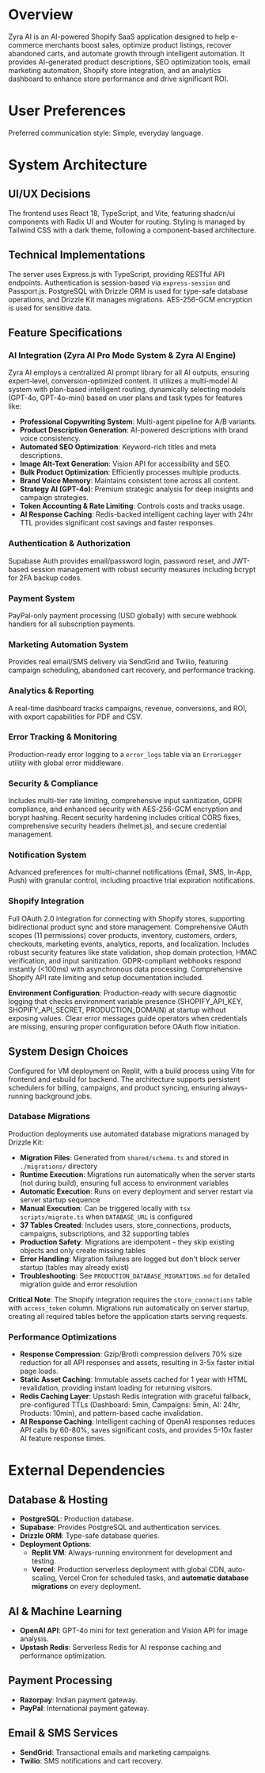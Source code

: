 # Overview
Zyra AI is an AI-powered Shopify SaaS application designed to help e-commerce merchants boost sales, optimize product listings, recover abandoned carts, and automate growth through intelligent automation. It provides AI-generated product descriptions, SEO optimization tools, email marketing automation, Shopify store integration, and an analytics dashboard to enhance store performance and drive significant ROI.

# User Preferences
Preferred communication style: Simple, everyday language.

# System Architecture

## UI/UX Decisions
The frontend uses React 18, TypeScript, and Vite, featuring shadcn/ui components with Radix UI and Wouter for routing. Styling is managed by Tailwind CSS with a dark theme, following a component-based architecture.

## Technical Implementations
The server uses Express.js with TypeScript, providing RESTful API endpoints. Authentication is session-based via `express-session` and Passport.js. PostgreSQL with Drizzle ORM is used for type-safe database operations, and Drizzle Kit manages migrations. AES-256-GCM encryption is used for sensitive data.

## Feature Specifications

### AI Integration (Zyra AI Pro Mode System & Zyra AI Engine)
Zyra AI employs a centralized AI prompt library for all AI outputs, ensuring expert-level, conversion-optimized content. It utilizes a multi-model AI system with plan-based intelligent routing, dynamically selecting models (GPT-4o, GPT-4o-mini) based on user plans and task types for features like:
- **Professional Copywriting System**: Multi-agent pipeline for A/B variants.
- **Product Description Generation**: AI-powered descriptions with brand voice consistency.
- **Automated SEO Optimization**: Keyword-rich titles and meta descriptions.
- **Image Alt-Text Generation**: Vision API for accessibility and SEO.
- **Bulk Product Optimization**: Efficiently processes multiple products.
- **Brand Voice Memory**: Maintains consistent tone across all content.
- **Strategy AI (GPT-4o)**: Premium strategic analysis for deep insights and campaign strategies.
- **Token Accounting & Rate Limiting**: Controls costs and tracks usage.
- **AI Response Caching**: Redis-backed intelligent caching layer with 24hr TTL provides significant cost savings and faster responses.

### Authentication & Authorization
Supabase Auth provides email/password login, password reset, and JWT-based session management with robust security measures including bcrypt for 2FA backup codes.

### Payment System
PayPal-only payment processing (USD globally) with secure webhook handlers for all subscription payments.

### Marketing Automation System
Provides real email/SMS delivery via SendGrid and Twilio, featuring campaign scheduling, abandoned cart recovery, and performance tracking.

### Analytics & Reporting
A real-time dashboard tracks campaigns, revenue, conversions, and ROI, with export capabilities for PDF and CSV.

### Error Tracking & Monitoring
Production-ready error logging to a `error_logs` table via an `ErrorLogger` utility with global error middleware.

### Security & Compliance
Includes multi-tier rate limiting, comprehensive input sanitization, GDPR compliance, and enhanced security with AES-256-GCM encryption and bcrypt hashing. Recent security hardening includes critical CORS fixes, comprehensive security headers (helmet.js), and secure credential management.

### Notification System
Advanced preferences for multi-channel notifications (Email, SMS, In-App, Push) with granular control, including proactive trial expiration notifications.

### Shopify Integration
Full OAuth 2.0 integration for connecting with Shopify stores, supporting bidirectional product sync and store management. Comprehensive OAuth scopes (11 permissions) cover products, inventory, customers, orders, checkouts, marketing events, analytics, reports, and localization. Includes robust security features like state validation, shop domain protection, HMAC verification, and input sanitization. GDPR-compliant webhooks respond instantly (<100ms) with asynchronous data processing. Comprehensive Shopify API rate limiting and setup documentation included.

**Environment Configuration**: Production-ready with secure diagnostic logging that checks environment variable presence (SHOPIFY_API_KEY, SHOPIFY_API_SECRET, PRODUCTION_DOMAIN) at startup without exposing values. Clear error messages guide operators when credentials are missing, ensuring proper configuration before OAuth flow initiation.

## System Design Choices
Configured for VM deployment on Replit, with a build process using Vite for frontend and esbuild for backend. The architecture supports persistent schedulers for billing, campaigns, and product syncing, ensuring always-running background jobs.

### Database Migrations
Production deployments use automated database migrations managed by Drizzle Kit:
- **Migration Files**: Generated from `shared/schema.ts` and stored in `./migrations/` directory
- **Runtime Execution**: Migrations run automatically when the server starts (not during build), ensuring full access to environment variables
- **Automatic Execution**: Runs on every deployment and server restart via server startup sequence
- **Manual Execution**: Can be triggered locally with `tsx scripts/migrate.ts` when `DATABASE_URL` is configured
- **37 Tables Created**: Includes users, store_connections, products, campaigns, subscriptions, and 32 supporting tables
- **Production Safety**: Migrations are idempotent - they skip existing objects and only create missing tables
- **Error Handling**: Migration failures are logged but don't block server startup (tables may already exist)
- **Troubleshooting**: See `PRODUCTION_DATABASE_MIGRATIONS.md` for detailed migration guide and error resolution

**Critical Note**: The Shopify integration requires the `store_connections` table with `access_token` column. Migrations run automatically on server startup, creating all required tables before the application starts serving requests.

### Performance Optimizations
- **Response Compression**: Gzip/Brotli compression delivers 70% size reduction for all API responses and assets, resulting in 3-5x faster initial page loads.
- **Static Asset Caching**: Immutable assets cached for 1 year with HTML revalidation, providing instant loading for returning visitors.
- **Redis Caching Layer**: Upstash Redis integration with graceful fallback, pre-configured TTLs (Dashboard: 5min, Campaigns: 5min, AI: 24hr, Products: 10min), and pattern-based cache invalidation.
- **AI Response Caching**: Intelligent caching of OpenAI responses reduces API calls by 60-80%, saves significant costs, and provides 5-10x faster AI feature response times.

# External Dependencies

## Database & Hosting
- **PostgreSQL**: Production database.
- **Supabase**: Provides PostgreSQL and authentication services.
- **Drizzle ORM**: Type-safe database queries.
- **Deployment Options**:
  - **Replit VM**: Always-running environment for development and testing.
  - **Vercel**: Production serverless deployment with global CDN, auto-scaling, Vercel Cron for scheduled tasks, and **automatic database migrations** on every deployment.

## AI & Machine Learning
- **OpenAI API**: GPT-4o mini for text generation and Vision API for image analysis.
- **Upstash Redis**: Serverless Redis for AI response caching and performance optimization.

## Payment Processing
- **Razorpay**: Indian payment gateway.
- **PayPal**: International payment gateway.

## Email & SMS Services
- **SendGrid**: Transactional emails and marketing campaigns.
- **Twilio**: SMS notifications and cart recovery.